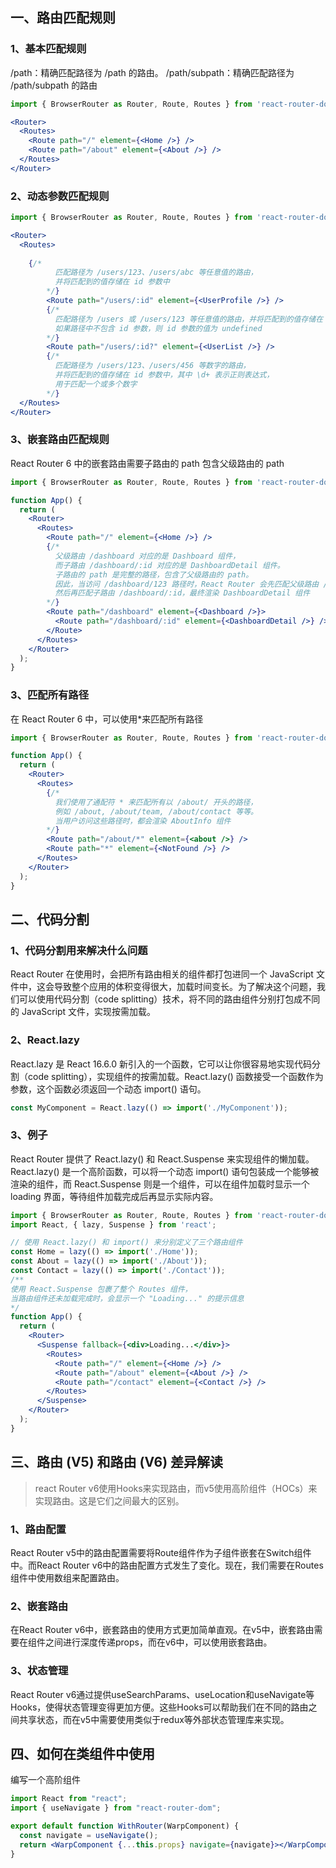 ## 一、路由匹配规则
### 1、基本匹配规则
/path：精确匹配路径为 /path 的路由。
/path/subpath：精确匹配路径为 /path/subpath 的路由
```jsx
import { BrowserRouter as Router, Route, Routes } from 'react-router-dom';

<Router>
  <Routes>
    <Route path="/" element={<Home />} />
    <Route path="/about" element={<About />} />
  </Routes>
</Router>

```
### 2、动态参数匹配规则
```jsx
import { BrowserRouter as Router, Route, Routes } from 'react-router-dom';

<Router>
  <Routes>
    
    {/* 
          匹配路径为 /users/123、/users/abc 等任意值的路由，
          并将匹配到的值存储在 id 参数中
        */}
        <Route path="/users/:id" element={<UserProfile />} />
        {/* 
          匹配路径为 /users 或 /users/123 等任意值的路由，并将匹配到的值存储在 id 参数中，
          如果路径中不包含 id 参数，则 id 参数的值为 undefined
        */}
        <Route path="/users/:id?" element={<UserList />} />
        {/* 
          匹配路径为 /users/123、/users/456 等数字的路由，
          并将匹配到的值存储在 id 参数中，其中 \d+ 表示正则表达式，
          用于匹配一个或多个数字
        */}
  </Routes>
</Router>

```
### 3、嵌套路由匹配规则
React Router 6 中的嵌套路由需要子路由的 path 包含父级路由的 path
```jsx
import { BrowserRouter as Router, Route, Routes } from 'react-router-dom';

function App() {
  return (
    <Router>
      <Routes>
        <Route path="/" element={<Home />} />
        {/*
          父级路由 /dashboard 对应的是 Dashboard 组件，
          而子路由 /dashboard/:id 对应的是 DashboardDetail 组件。
          子路由的 path 是完整的路径，包含了父级路由的 path。
          因此，当访问 /dashboard/123 路径时，React Router 会先匹配父级路由 /dashboard，
          然后再匹配子路由 /dashboard/:id，最终渲染 DashboardDetail 组件
        */}
        <Route path="/dashboard" element={<Dashboard />}>
          <Route path="/dashboard/:id" element={<DashboardDetail />} />
        </Route>
      </Routes>
    </Router>
  );
}

```

### 3、匹配所有路径
在 React Router 6 中，可以使用*来匹配所有路径
```jsx
import { BrowserRouter as Router, Route, Routes } from 'react-router-dom';

function App() {
  return (
    <Router>
      <Routes>
        {/*
          我们使用了通配符 * 来匹配所有以 /about/ 开头的路径，
          例如 /about, /about/team, /about/contact 等等。
          当用户访问这些路径时，都会渲染 AboutInfo 组件
        */}
        <Route path="/about/*" element={<about />} />
        <Route path="*" element={<NotFound />} />
      </Routes>
    </Router>
  );
}

```
## 二、代码分割
### 1、代码分割用来解决什么问题
React Router 在使用时，会把所有路由相关的组件都打包进同一个 JavaScript 文件中，这会导致整个应用的体积变得很大，加载时间变长。为了解决这个问题，我们可以使用代码分割（code splitting）技术，将不同的路由组件分别打包成不同的 JavaScript 文件，实现按需加载。
### 2、React.lazy
React.lazy 是 React 16.6.0 新引入的一个函数，它可以让你很容易地实现代码分割（code splitting），实现组件的按需加载。React.lazy() 函数接受一个函数作为参数，这个函数必须返回一个动态 import() 语句。
```jsx
const MyComponent = React.lazy(() => import('./MyComponent'));
```
### 3、例子
React Router 提供了 React.lazy() 和 React.Suspense 来实现组件的懒加载。React.lazy() 是一个高阶函数，可以将一个动态 import() 语句包装成一个能够被渲染的组件，而 React.Suspense 则是一个组件，可以在组件加载时显示一个 loading 界面，等待组件加载完成后再显示实际内容。
```jsx
import { BrowserRouter as Router, Route, Routes } from 'react-router-dom';
import React, { lazy, Suspense } from 'react';

// 使用 React.lazy() 和 import() 来分别定义了三个路由组件 
const Home = lazy(() => import('./Home'));
const About = lazy(() => import('./About'));
const Contact = lazy(() => import('./Contact'));
/**
使用 React.Suspense 包裹了整个 Routes 组件，
当路由组件还未加载完成时，会显示一个 "Loading..." 的提示信息
*/
function App() {
  return (
    <Router>
      <Suspense fallback={<div>Loading...</div>}>
        <Routes>
          <Route path="/" element={<Home />} />
          <Route path="/about" element={<About />} />
          <Route path="/contact" element={<Contact />} />
        </Routes>
      </Suspense>
    </Router>
  );
}

```
## 三、路由 (V5) 和路由 (V6) 差异解读
> react Router v6使用Hooks来实现路由，而v5使用高阶组件（HOCs）来实现路由。这是它们之间最大的区别。

### 1、路由配置
React Router v5中的路由配置需要将Route组件作为子组件嵌套在Switch组件中。而React Router v6中的路由配置方式发生了变化。现在，我们需要在Routes组件中使用数组来配置路由。
### 2、嵌套路由
在React Router v6中，嵌套路由的使用方式更加简单直观。在v5中，嵌套路由需要在组件之间进行深度传递props，而在v6中，可以使用嵌套路由。
### 3、状态管理
React Router v6通过提供useSearchParams、useLocation和useNavigate等Hooks，使得状态管理变得更加方便。这些Hooks可以帮助我们在不同的路由之间共享状态，而在v5中需要使用类似于redux等外部状态管理库来实现。
## 四、如何在类组件中使用
编写一个高阶组件
```jsx
import React from "react";
import { useNavigate } from "react-router-dom";

export default function WithRouter(WarpComponent) {
  const navigate = useNavigate();
  return <WarpComponent {...this.props} navigate={navigate}></WarpComponent>;
}

```
